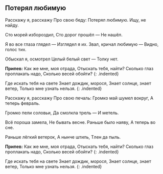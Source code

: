﻿---
layout: lyrics
---

## Потерял любимую

Расскажу я, расскажу
Про свою беду:
Потерял любимую.
Ищу, не найду.

Сто морей избороздил,
Сто дорог прошёл —
Не нашёл.

Я во все глаза глядел —
Изглядел я их.
Звал, кричал любимую —
Видно, голос тих.

Обыскал я, осмотрел
Целый белый свет —
Толку нет.

**Припев:**
Как же мне, моя отрада,
Отыскать тебя, найти?
Сколько глаз проплакать надо,
Сколько весей обойти?
{: .indented}
 
Где искать тебя на свете
Знает дождик, морося,
Знает солнце, знает ветер,
Только мне узнать нельзя.
{: .indented}

Расскажу я, расскажу
Про свою печаль:
Громко май шумел вокруг,
А теперь февраль.

Громко пели соловьи,
Да смолкла трель —
И метель.

Всё пороша замела,
Не бывать весне.
Раньше было наяву,
А теперь во сне.

Раньше лёгкий ветерок,
А нынче штиль,
Тлен да пыль.

**Припев:**
Как же мне, моя отрада,
Отыскать тебя, найти?
Сколько глаз проплакать надо,
Сколько весей обойти?
{: .indented}
 
Где искать тебя на свете
Знает дождик, морося,
Знает солнце, знает ветер,
Только мне узнать нельзя.
{: .indented}
